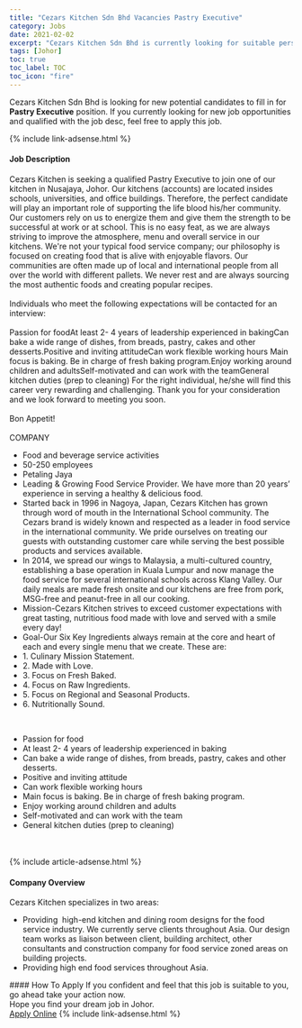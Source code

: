 ```yaml
---
title: "Cezars Kitchen Sdn Bhd Vacancies Pastry Executive" 
category: Jobs 
date: 2021-02-02 
excerpt: "Cezars Kitchen Sdn Bhd is currently looking for suitable person to fill in the Pastry Executive which positioned at Johor" 
tags: [Johor] 
toc: true 
toc_label: TOC 
toc_icon: "fire" 
--- 
```


<p>Cezars Kitchen Sdn Bhd is looking for new potential candidates to fill in for <b>Pastry Executive</b> position. If you currently looking for new job opportunities and qualified with the job desc, feel free to apply this job.
</p>{% include link-adsense.html %} 
<div><div><h4>Job Description</h4></div><div><div><span><div><div>Cezars Kitchen is seeking a qualified Pastry Executive to join one of our kitchen in Nusajaya, Johor. Our kitchens (accounts) are located insides schools, universities, and office buildings. Therefore, the perfect candidate will play an important role of supporting the life blood his/her community. Our customers rely on us to energize them and give them the strength to be successful at work or at school. This is no easy feat, as we are always striving to improve the atmosphere, menu and overall service in our kitchens. We're not your typical food service company; our philosophy is focused on creating food that is alive with enjoyable flavors. Our communities are often made up of local and international people from all over the world with different pallets. We never rest and are always sourcing the most authentic foods and creating popular recipes.<br><br>Individuals who meet the following expectations will be contacted for an interview:<br><br>Passion for foodAt least 2- 4 years of leadership experienced in bakingCan bake a wide range of dishes, from breads, pastry, cakes and other desserts.Positive and inviting attitudeCan work flexible working hours Main focus is baking. Be in charge of fresh baking program.Enjoy working around children and adultsSelf-motivated and can work with the teamGeneral kitchen duties (prep to cleaning) For the right individual, he/she will find this career very rewarding and challenging. Thank you for your consideration and we look forward to meeting you soon.<br><br>Bon Appetit!<br><br>COMPANY<ul><li>Food and beverage service activities</li><li>50-250 employees</li><li>Petaling Jaya</li><li>Leading &amp; Growing Food Service Provider. We have more than 20 years&#8217; experience in serving a healthy &amp; delicious food.</li><li>Started back in 1996 in Nagoya, Japan, Cezars Kitchen has grown through word of mouth in the International School community. The Cezars brand is widely known and respected as a leader in food service in the international community. We pride ourselves on treating our guests with outstanding customer care while serving the best possible products and services available.</li><li>In 2014, we spread our wings to Malaysia, a multi-cultured country, establishing a base operation in Kuala Lumpur and now manage the food service for several international schools across Klang Valley. Our daily meals are made fresh onsite and our kitchens are free from pork, MSG-free and peanut-free in all our cooking.</li><li>Mission-Cezars Kitchen strives to exceed customer expectations with great tasting, nutritious food made with love and served with a smile every day!</li><li>Goal-Our Six Key Ingredients always remain at the core and heart of each and every single menu that we create. These are:</li><li>1. Culinary Mission Statement.</li><li>2. Made with Love.</li><li>3. Focus on Fresh Baked.</li><li>4. Focus on Raw Ingredients.</li><li>5. Focus on Regional and Seasonal Products.</li><li>6. Nutritionally Sound.</li></ul><br><ul><li>Passion for food</li><li>At least 2- 4 years of leadership experienced in baking</li><li>Can bake a wide range of dishes, from breads,&#160;pastry, cakes and other desserts.</li><li>Positive and inviting attitude</li><li>Can work flexible working hours&#160;</li><li>Main focus is baking.&#160;Be in charge of fresh baking program.</li><li>Enjoy working around children and adults</li><li>Self-motivated and can work with the team</li><li>General kitchen duties (prep to cleaning)</li></ul><br><br></div></div></span></div></div></div> 
{% include article-adsense.html %} 
<div><div><h4>Company Overview</h4></div><div><div><span><div><div>Cezars Kitchen specializes in two areas:</div>
<ul>
<li>Providing &#160;high-end kitchen and dining room designs for the food service industry. We currently serve clients throughout Asia. Our design team works as liaison between client, building architect, other consultants and construction company for food service zoned areas on building projects.</li>
<li>Providing high end food services throughout Asia.</li>
</ul></div></span></div></div></div> 
#### How To Apply 
If you confident and feel that this job is suitable to you, go ahead take your action now. <br/> 
Hope you find your dream job in Johor. <br/> 
<a href="https://www.jobstreet.com.my/en/job/pastry-executive-4455135?jobId=jobstreet-my-job-4455135&sectionRank=11&token=0~b6987222-f6c2-4010-8d5c-860f3e28feaa&fr=SRP%20View%20In%20New%20Ta" class="btn btn--info" target="_blank" rel="nofollow noopenner">Apply Online</a> 
{% include link-adsense.html %} 